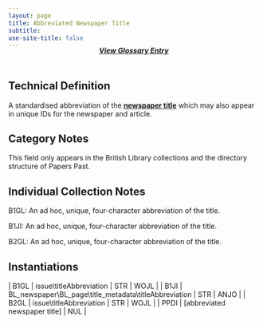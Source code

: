 ```yaml
---
layout: page
title: Abbreviated Newspaper Title
subtitle:  
use-site-title: false
---
```


<h4 style="text-align:center;font-style:italic;margin-top:-20px;margin-bottom:50px;"><a href="../../glossary/newspaper-title">View Glossary Entry</a></h4>

## Technical Definition

A standardised abbreviation of the [**newspaper title**](../newspaper-title) which may also
appear in unique IDs for the newspaper and article.

## Category Notes

This field only appears in the British Library collections and the
directory structure of Papers Past.

## Individual Collection Notes

B1GL: An ad hoc, unique, four-character abbreviation of the title.

B1JI: An ad hoc, unique, four-character abbreviation of the title.

B2GL: An ad hoc, unique, four-character abbreviation of the title.

## Instantiations  

| B1GL  |  issue\\titleAbbreviation  | STR | WOJL |
| B1JI  |  BL\_newspaper\\BL\_page\\title\_metadata\\titleAbbreviation | STR | ANJO |
| B2GL  |  issue\\titleAbbreviation  | STR | WOJL |
| PPDI  |  \[abbreviated newspaper title\]  | NUL |
